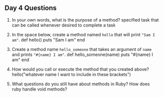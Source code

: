 ## Day 4 Questions

1. In your own words, what is the purpose of a method?
specified task that can be called whenever desired to complete a task

1. In the space below, create a method named `hello` that will print `"Sam I am"`.
def hello()
	puts "Sam I am"
end

1. Create a method name `hello_someone` that takes an argument of `name` and prints `"#{name} I am"`.
def hello_someone(name)
	puts "#{name} I am"
end

1. How would you call or execute the method that you created above?
hello("whatever name I want to include in these brackets")

1. What questions do you still have about methods in Ruby?
How does ruby handle void methods?
